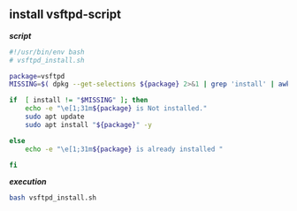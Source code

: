 ## install vsftpd-script



**_script_**
```bash
#!/usr/bin/env bash
# vsftpd_install.sh

package=vsftpd
MISSING=$( dpkg --get-selections ${package} 2>&1 | grep 'install' | awk '{ print $2 }')

if  [ install != "$MISSING" ]; then
    echo -e "\e[1;31m${package} is Not installed."
    sudo apt update
    sudo apt install "${package}" -y   

else
    echo -e "\e[1;31m${package} is already installed "

fi
```

**_execution_**

```bash
bash vsftpd_install.sh
```
